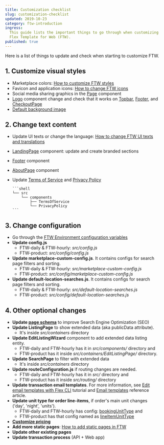 ```yaml
---
title: Customization checklist
slug: customization-checklist
updated: 2019-10-23
category: ftw-introduction
ingress:
  This guide lists the important things to go through when customizing
  Flex Template for Web (FTW).
published: true
---
```


Here is a list of things to update and check when starting to customize
FTW.

## 1. Customize visual styles

- Marketplace colors:
  [How to customize FTW styles](/ftw-styling/how-to-customize-ftw-styles/)
- Favicon and application icons:
  [How to change FTW icons](/ftw-styling/how-to-change-ftw-icons/)
- Social media sharing graphics in the
  [Page](https://github.com/sharetribe/ftw-daily/blob/master/src/components/Page/Page.js)
  component
- [Logo](https://github.com/sharetribe/ftw-daily/blob/master/src/components/Logo/Logo.js)
  component change and check that it works on
  [Topbar](https://github.com/sharetribe/ftw-daily/tree/master/src/components/Topbar),
  [Footer](https://github.com/sharetribe/ftw-daily/tree/master/src/components/Footer),
  and
  [CheckoutPage](https://github.com/sharetribe/ftw-daily/blob/master/src/containers/CheckoutPage/CheckoutPage.js)
- [Default background image](https://github.com/sharetribe/ftw-daily/blob/master/src/assets/background-1440.jpg)

## 2. Change text content

- Update UI texts or change the language:
  [How to change FTW UI texts and translations](/ftw-styling/how-to-change-ftw-ui-texts-and-translations/)
- [LandingPage](https://github.com/sharetribe/ftw-daily/blob/master/src/containers/LandingPage/LandingPage.js)
  component: update and create branded sections
- [Footer](https://github.com/sharetribe/ftw-daily/blob/master/src/components/Footer/Footer.js)
  component
- [AboutPage](https://github.com/sharetribe/ftw-daily/blob/master/src/containers/AboutPage/AboutPage.js)
  component
- Update
  [Terms of Service](https://github.com/sharetribe/ftw-daily/blob/master/src/components/TermsOfService/TermsOfService.js)
  and
  [Privacy Policy](https://github.com/sharetribe/ftw-daily/blob/master/src/components/PrivacyPolicy/PrivacyPolicy.js)

    <extrainfo title="Locate Terms of Service and Privacy Policy">

      ```shell
      └── src
          └── components
              ├── TermsOfService
              └── PrivacyPolicy
      ```

    </extrainfo>

## 3. Change configuration

- Go through the
  [FTW Environment configuration variables](/ftw-configuration/ftw-env/)
- **Update config.js**
  - FTW-daily & FTW-hourly: _src/config.js_
  - FTW-product: _src/config/config.js_
- **Update marketplace-custom-config.js**. It contains configs for
  search page filters and sorting.
  - FTW-daily & FTW-hourly: _src/marketplace-custom-config.js_
  - FTW-product: _src/config/marketplace-custom-config.js_
- **Update default-location-searches.js**. It contains configs for
  search page filters and sorting.
  - FTW-daily & FTW-hourly: _src/default-location-searches.js_
  - FTW-product: _src/config/default-location-searches.js_

## 4. Other optional changes

- **Update
  [page schema](https://www.sharetribe.com/docs/tutorial-branding/add-faq-page/#page-schema)**
  to improve Search Engine Optimization (SEO)
- **Update ListingPage** to show extended data (aka publicData
  attribute).
  - It's inside _src/containers_ directory
- **Update EditListingWizard** component to add extended data listing
  entity.
  - FTW-daily and FTW-hourly has it in _src/components/_ directory and
  - FTW-product has it inside _src/containers/EditListingPage/_
    directory.
- **Update SearchPage** to filter with extended data
  - It's inside _src/containers_ directory
- **Update routeConfiguration.js** if routing changes are needed.
  - FTW-daily and FTW-hourly has it in _src/_ directory and
  - FTW-product has it inside _src/routing/_ directory
- **Update transaction email templates**. For more information, see
  [Edit email templates with Flex CLI](/howto-messaging/edit-email-templates-with-flex-cli/)
  tutorial and [Email templates](/references/email-templates/) reference
  article.
- **Update unit type for order line-items**, if order's main unit
  changes ('day', 'night', 'units').
  - FTW-daily and FTW-hourly has config:
    [bookingUnitType](https://github.com/sharetribe/ftw-daily/blob/master/src/config.js)
    and
  - FTW-product has that config named as
    [lineItemUnitType](https://github.com/sharetribe/ftw-product/blob/master/src/config/config.js)
- **[Customize pricing](/tutorial-transaction-process/customize-pricing-tutorial/)**
- **Add more static pages**:
  [How to add static pages in FTW](/ftw-styling/how-to-add-static-pages-in-ftw/)
- **Update other existing pages**
- **Update transaction process** (API + Web app)
